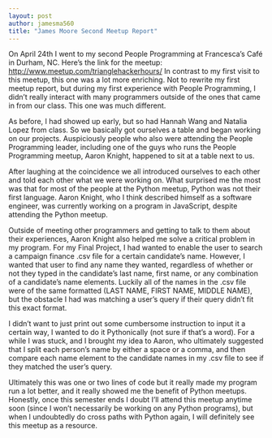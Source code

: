 ```yaml
---
layout: post
author: jamesma560
title: "James Moore Second Meetup Report"
---
```


On April 24th I went to my second People Programming at Francesca’s Café in Durham, NC. Here’s the link for the meetup:
http://www.meetup.com/trianglehackerhours/
In contrast to my first visit to this meetup, this one was a lot more enriching. Not to rewrite my first meetup report, 
but during my first experience with People Programming, I didn’t really interact with many programmers outside of the ones that came in 
from our class. This one was much different. 

As before, I had showed up early, but so had Hannah Wang and Natalia Lopez from class. So we basically got ourselves a table and began 
working on our projects. Auspiciously people who also were attending the People Programming leader, including one of the guys who runs the 
People Programming meetup, Aaron Knight, happened to sit at a table next to us.

After laughing at the coincidence we all introduced ourselves to each other and told each other what we were working on. What surprised me
the most was that for most of the people at the Python meetup, Python was not their first language. Aaron Knight, who I think described 
himself as a software engineer, was currently working on a program in JavaScript, despite attending the Python meetup.

Outside of meeting other programmers and getting to talk to them about their experiences, Aaron Knight also helped me solve a critical 
problem in my program. For my Final Project, I had wanted to enable the user to search a campaign finance .csv file for a certain 
candidate’s name. However, I wanted that user to find any name they wanted, regardless of whether or not they typed in the candidate’s 
last name, first name, or any combination of a candidate’s name elements. Luckily all of the names in the .csv file were of the same 
formatted (LAST NAME, FIRST NAME, MIDDLE NAME), but the obstacle I had was matching a user’s query if their query didn’t fit this exact
format.

I didn’t want to just print out some cumbersome instruction to input it a certain way, I wanted to do it Pythonically (not sure if 
that’s a word). For a while I was stuck, and I brought my idea to Aaron, who ultimately suggested that I split each person’s name by 
either a space or a comma, and then compare each name element to the candidate names in my .csv file to see if they matched the user’s 
query.

Ultimately this was one or two lines of code but it really made my program run a lot better, and it really showed me the benefit of 
Python meetups. Honestly, once this semester ends I doubt I’ll attend this meetup anytime soon (since I won’t necessarily be working on
any Python programs), but when I undoubtedly do cross paths with Python again, I will definitely see this meetup as a resource. 
